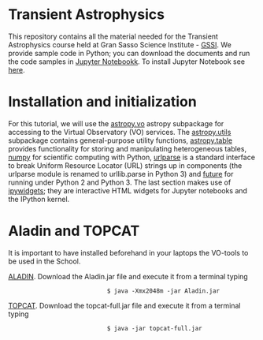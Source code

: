 # Transient Astrophysics
This repository contains all the material needed for the Transient Astrophysics course held at Gran Sasso Science Institute - [GSSI](http://www.gssi.infn.it/). We provide sample code in Python; you can download the documents and run the code samples in [Jupyter Notebookk](http://jupyter.org/). To install Jupyter Notebook see [here](http://jupyter.org/install.html).


# Installation and initialization

For this tutorial, we will use the [astropy.vo](http://astrofrog-debug.readthedocs.org/en/latest/vo/index.html) astropy subpackage for accessing to the Virtual Observatory (VO) services. The [astropy.utils](http://astrofrog-debug.readthedocs.org/en/latest/utils/) subpackage contains general-purpose utility functions, [astropy.table](http://docs.astropy.org/en/stable/table/) provides functionality for storing and manipulating heterogeneous tables, [numpy](http://www.numpy.org/) for scientific computing with Python, [urlparse](https://docs.python.org/2/library/urlparse.html) is a standard interface to break Uniform Resource Locator (URL) strings up in components (the urlparse module is renamed to urllib.parse in Python 3) and  [future](https://pypi.python.org/pypi/future) for running under Python 2 and Python 3. The last section makes use of [ipywidgets](https://pypi.python.org/pypi/ipywidgets); they are interactive HTML widgets for Jupyter notebooks and the IPython kernel.

# Aladin and TOPCAT 
It is important to have installed beforehand in your laptops the VO-tools to be used in the School.

[ALADIN](http://aladin.u-strasbg.fr/). Download the Aladin.jar file and execute it from a terminal typing

                                $ java -Xmx2048m -jar Aladin.jar
          
[TOPCAT](http://www.star.bris.ac.uk/~mbt/topcat/). Download the topcat-full.jar file and execute it from a terminal typing 

                                $ java -jar topcat-full.jar

